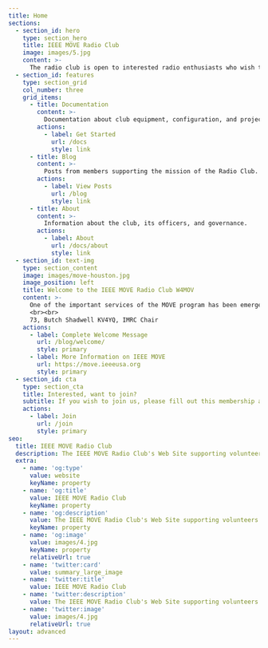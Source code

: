 ```yaml
---
title: Home
sections:
  - section_id: hero
    type: section_hero
    title: IEEE MOVE Radio Club
    image: images/5.jpg
    content: >-
      The radio club is open to interested radio enthusiasts who wish to develop radio skills and practices to support the IEEE MOVE Deployments.
  - section_id: features
    type: section_grid
    col_number: three
    grid_items:
      - title: Documentation
        content: >-
          Documentation about club equipment, configuration, and projects including DMR.
        actions:
          - label: Get Started
            url: /docs
            style: link
      - title: Blog
        content: >-
          Posts from members supporting the mission of the Radio Club.
        actions:
          - label: View Posts
            url: /blog
            style: link
      - title: About
        content: >-
          Information about the club, its officers, and governance.
        actions:
          - label: About
            url: /docs/about
            style: link
  - section_id: text-img
    type: section_content
    image: images/move-houston.jpg
    image_position: left
    title: Welcome to the IEEE MOVE Radio Club W4MOV
    content: >-
      One of the important services of the MOVE program has been emergency communications to support the Red Cross first responders and victims.  This year we are expanding these communications services through the establishment of an IEEE Amateur Radio Club.  If you are already an amateur operator, you will be familiar with ham radio clubs.  This IEEE program will follow the standard model fairly closely, with the one exception that we exist specifically to organize, and work in preparation for, emergency operations nets.  Our plan is to develop efficient emergency communications methods through the expertise and efforts of IEEE volunteers.
      <br><br>
      73, Butch Shadwell KV4YQ, IMRC Chair
    actions:
      - label: Complete Welcome Message
        url: /blog/welcome/
        style: primary
      - label: More Information on IEEE MOVE
        url: https://move.ieeeusa.org
        style: primary
  - section_id: cta
    type: section_cta
    title: Interested, want to join?
    subtitle: If you wish to join us, please fill out this membership application.
    actions:
      - label: Join
        url: /join
        style: primary
seo:
  title: IEEE MOVE Radio Club
  description: The IEEE MOVE Radio Club's Web Site supporting volunteers worldwide
  extra:
    - name: 'og:type'
      value: website
      keyName: property
    - name: 'og:title'
      value: IEEE MOVE Radio Club
      keyName: property
    - name: 'og:description'
      value: The IEEE MOVE Radio Club's Web Site supporting volunteers worldwide
      keyName: property
    - name: 'og:image'
      value: images/4.jpg
      keyName: property
      relativeUrl: true
    - name: 'twitter:card'
      value: summary_large_image
    - name: 'twitter:title'
      value: IEEE MOVE Radio Club
    - name: 'twitter:description'
      value: The IEEE MOVE Radio Club's Web Site supporting volunteers worldwide
    - name: 'twitter:image'
      value: images/4.jpg
      relativeUrl: true
layout: advanced
---
```

<!--
Removed from the end of the Hero Section

    actions:
      - label: Enter
        url: /docs
        style: primary
-->